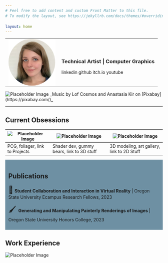 ```yaml
---
# Feel free to add content and custom Front Matter to this file.
# To modify the layout, see https://jekyllrb.com/docs/themes/#overriding-theme-defaults

layout: home
---
```


<!-- Profile -->
<table style="border-collapse: collapse; border: none;">
  <tr style="border: none;">
    <td style="border: none; padding: 0 10px;">
      <img src="/images/new_profile.png" width=150px alt="Grace Todd">
    </td>
    <td style="border: none; padding: 0 10px;">
      <h3> Technical Artist |  Computer Graphics </h3>
      linkedin github itch.io youtube
    </td>
  </tr>
</table>

<!-- Demo Reel -->
<img src="https://via.placeholder.com/1920x1080" alt="Placeholder Image">
_Music by Lof Cosmos and Anastasia Kir on [Pixabay](https://pixabay.com/)_

---

## Current Obsessions

|      <img src="https://via.placeholder.com/500" alt="Placeholder Image">    |    <img src="https://via.placeholder.com/500" alt="Placeholder Image">      |    <img src="https://via.placeholder.com/500" alt="Placeholder Image">      |
|----------|----------|----------|
|   PCG, foliager, link to Projects   |   Shader dev, gummy bears, link to 3D stuff   |   3D modeling, art gallery, link to 2D Stuff   |

<div style="background-color: #6e90a3; margin-bottom: 20px; padding: 10px;">
  <h2> Publications </h2>
  <p> <span style="font-size: 24px;">👾</span> <b>Student Collaboration and Interaction in Virtual Reality </b> | Oregon State University Ecampus Research Fellows, 2023 </p>
  <p> <span style="font-size: 24px;"> 🖌️ </span><b>Generating and Manipulating Painterly Renderings of Images </b> | Oregon State University Honors College, 2023 </p>
</div>

## Work Experience

<img src="https://via.placeholder.com/1080x1920" alt="Placeholder Image">